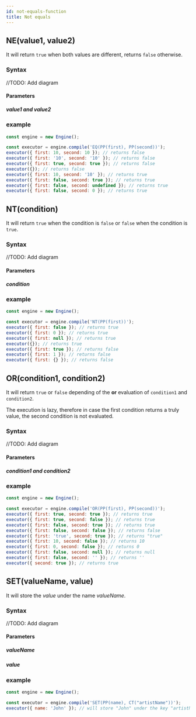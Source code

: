 ```yaml
---
id: not-equals-function
title: Not equals
---
```


## NE(value1, value2)

It will return `true` when both values are different, returns `false` otherwise.

### Syntax

//TODO: Add diagram

#### Parameters

##### value1 and value2

### example

```javascript
const engine = new Engine();

const executor = engine.compile('EQ(PP(first), PP(second))');
executor({ first: 10, second: 10 }); // returns false
executor({ first: '10', second: '10' }); // returns false
executor({ first: true, second: true }); // returns false
executor({}); // returns false
executor({ first: 10, second: '10' }); // returns true
executor({ first: false, second: true }); // returns true
executor({ first: false, second: undefined }); // returns true
executor({ first: false, second: 0 }); // returns true
```

## NT(condition)

It will return `true` when the condition is `false` or `false` when the condition is `true`.

### Syntax

//TODO: Add diagram

#### Parameters

##### condition

### example

```javascript
const engine = new Engine();

const executor = engine.compile('NT(PP(first))');
executor({ first: false }); // returns true
executor({ first: 0 }); // returns true
executor({ first: null }); // returns true
executor({}); // returns true
executor({ first: true }); // returns false
executor({ first: 1 }); // returns false
executor({ first: {} }); // returns false
```

## OR(condition1, condition2)

It will return `true` or `false` depending of the **or** evaluation of `condition1` and `condition2`.

The execution is lazy, therefore in case the first condition returns a truly value, the second condition is not evaluated.

### Syntax

//TODO: Add diagram

#### Parameters

##### condition1 and condition2

### example

```javascript
const engine = new Engine();

const executor = engine.compile('OR(PP(first), PP(second))');
executor({ first: true, second: true }); // returns true
executor({ first: true, second: false }); // returns true
executor({ first: false, second: true }); // returns true
executor({ first: false, second: false }); // returns false
executor({ first: 'true', second: true }); // returns "true"
executor({ first: 10, second: false }); // returns 10
executor({ first: 0, second: false }); // returns 0
executor({ first: false, second: null }); // returns null
executor({ first: false, second: '' }); // returns ''
executor({ second: true }); // returns true
```

## SET(valueName, value)

It will store the _value_ under the name _valueName_.

### Syntax

//TODO: Add diagram

#### Parameters

##### valueName

##### value

### example

```javascript
const engine = new Engine();

const executor = engine.compile('SET(PP(name), CT("artistName"))');
executor({ name: 'John' }); // will store "John" under the key "artistName"
```
